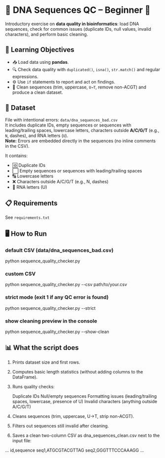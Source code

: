 # 🧬 DNA Sequences QC – Beginner 🐍

Introductory exercise on **data quality in bioinformatics**: load DNA sequences, check for common issues (duplicate IDs, null values, invalid characters), and perform basic cleaning.

## 🎯 Learning Objectives
- 📥 Load data using **pandas**.
- 🔍 Check data quality with `duplicated()`, `isna()`, `str.match()` and regular expressions.
- ⚙️ Use `if` statements to report and act on findings.
- 🧽 Clean sequences (trim, uppercase, `U→T`, remove non-ACGT) and produce a clean dataset.

## 📂 Dataset
File with intentional errors: `data/dna_sequences_bad.csv`  
It includes duplicate IDs, empty sequences or sequences with leading/trailing spaces, lowercase letters, characters outside **A/C/G/T** (e.g., `N`, dashes), and RNA letters (`U`).  
**Note:** Errors are embedded directly in the sequences (no inline comments in the CSV).

It contains:
- 🆔 Duplicate IDs
- ⬜ Empty sequences or sequences with leading/trailing spaces
- 🔠 Lowercase letters
- ❌ Characters outside A/C/G/T (e.g., N, dashes)
- 🧬 RNA letters (U)

## 📋 Requirements
See `requirements.txt`

## 🖥️ How to Run

### default CSV (data/dna_sequences_bad.csv)
python sequence_quality_checker.py

### custom CSV
python sequence_quality_checker.py --csv path/to/your.csv

### strict mode (exit 1 if any QC error is found)
python sequence_quality_checker.py --strict

### show cleaning preview in the console
python sequence_quality_checker.py --show-clean


## 📊 What the script does

1. Prints dataset size and first rows.

2. Computes basic length statistics (without adding columns to the DataFrame).

3. Runs quality checks:

    Duplicate IDs
    Null/empty sequences
    Formatting issues (leading/trailing spaces, lowercase, presence of U)
    Invalid characters (anything outside A/C/G/T)

4. Cleans sequences (trim, uppercase, U→T, strip non-ACGT).

5. Filters out sequences still invalid after cleaning.

6. Saves a clean two-column CSV as dna_sequences_clean.csv next to the input file:

...
id,sequence
seq1,ATGCGTACGTTAG
seq2,GGGTTTCCCAAAGG
...


